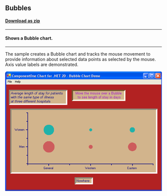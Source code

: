 ## Bubbles
#### [Download as zip](https://minhaskamal.github.io/DownGit/#/home?url=https://github.com/GrapeCity/ComponentOne-WinForms-Samples/tree/master/NetFramework\Charts\VB\Bubbles)
____
#### Shows a Bubble chart.
____
The sample creates a Bubble chart and tracks the mouse movement to provide information about selected data points as selected by the mouse. Axis value labels are demonstrated.

![screenshot](screenshot.png)
